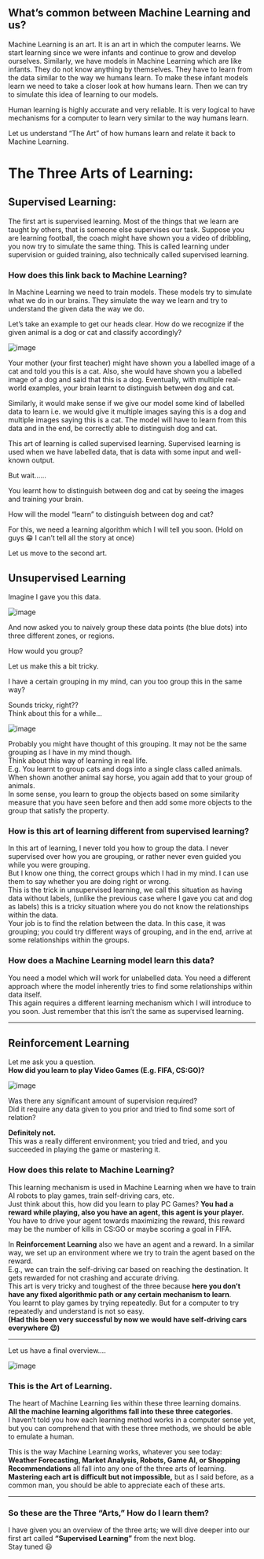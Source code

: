 ## What’s common between Machine Learning and us?

Machine Learning is an art. It is an art in which the computer learns. We start learning since we were infants and continue to grow and develop ourselves. Similarly, we have models in Machine Learning which are like infants. They do not know anything by themselves. They have to learn from the data similar to the way we humans learn. To make these infant models learn we need to take a closer look at how humans learn. Then we can try to simulate this idea of learning to our models.

Human learning is highly accurate and very reliable. It is very logical to have mechanisms for a computer to learn very similar to the way humans learn.

Let us understand “The Art” of how humans learn and relate it back to Machine Learning.

# The Three Arts of Learning:

## Supervised Learning:
The first art is supervised learning. Most of the things that we learn are taught by others, that is someone else supervises our task. Suppose you are learning football, the coach might have shown you a video of dribbling, you now try to simulate the same thing. This is called learning under supervision or guided training, also technically called supervised learning.

### How does this link back to Machine Learning?

In Machine Learning we need to train models. These models try to simulate what we do in our brains. They simulate the way we learn and try to understand the given data the way we do.

Let’s take an example to get our heads clear.
How do we recognize if the given animal is a dog or cat and classify accordingly?

![image](https://github.com/user-attachments/assets/661dbb20-fa48-4809-8d47-cfd1f2b6f251)


Your mother (your first teacher) might have shown you a labelled image of a cat and told you this is a cat. Also, she would have shown you a labelled image of a dog and said that this is a dog. Eventually, with multiple real-world examples, your brain learnt to distinguish between dog and cat.

Similarly, it would make sense if we give our model some kind of labelled data to learn i.e. we would give it multiple images saying this is a dog and multiple images saying this is a cat. The model will have to learn from this data and in the end, be correctly able to distinguish dog and cat.

This art of learning is called supervised learning. Supervised learning is used when we have labelled data, that is data with some input and well-known output.

But wait……

You learnt how to distinguish between dog and cat by seeing the images and training your brain.

How will the model “learn” to distinguish between dog and cat?

For this, we need a learning algorithm which I will tell you soon.
(Hold on guys 😁 I can’t tell all the story at once)

Let us move to the second art.


## Unsupervised Learning

Imagine I gave you this data.

![image](https://github.com/user-attachments/assets/4f931628-0d32-4800-8ef0-51046dcae906)


And now asked you to naively group these data points (the blue dots) into three different zones, or regions.

How would you group?

Let us make this a bit tricky.

I have a certain grouping in my mind, can you too group this in the same way?

Sounds tricky, right??  
Think about this for a while…

![image](https://github.com/user-attachments/assets/4722e0ec-94d4-471f-8466-563a093bcdbc)


Probably you might have thought of this grouping. It may not be the same grouping as I have in my mind though.  
Think about this way of learning in real life.  
E.g. You learnt to group cats and dogs into a single class called animals. When shown another animal say horse, you again add that to your group of animals.  
In some sense, you learn to group the objects based on some similarity measure that you have seen before and then add some more objects to the group that satisfy the property.

### How is this art of learning different from supervised learning?

In this art of learning, I never told you how to group the data. I never supervised over how you are grouping, or rather never even guided you while you were grouping.  
But I know one thing, the correct groups which I had in my mind. I can use them to say whether you are doing right or wrong.  
This is the trick in unsupervised learning, we call this situation as having data without labels, (unlike the previous case where I gave you cat and dog as labels) this is a tricky situation where you do not know the relationships within the data.  
Your job is to find the relation between the data. In this case, it was grouping; you could try different ways of grouping, and in the end, arrive at some relationships within the groups.

### How does a Machine Learning model learn this data?

You need a model which will work for unlabelled data. You need a different approach where the model inherently tries to find some relationships within data itself.  
This again requires a different learning mechanism which I will introduce to you soon. Just remember that this isn’t the same as supervised learning.

---

## Reinforcement Learning

Let me ask you a question.  
**How did you learn to play Video Games (E.g. FIFA, CS:GO)?**

![image](https://github.com/user-attachments/assets/3d0c59a8-3fd4-4726-baa8-778202e251b0)


Was there any significant amount of supervision required?  
Did it require any data given to you prior and tried to find some sort of relation?

**Definitely not.**  
This was a really different environment; you tried and tried, and you succeeded in playing the game or mastering it.

### How does this relate to Machine Learning?

This learning mechanism is used in Machine Learning when we have to train AI robots to play games, train self-driving cars, etc.  
Just think about this, how did you learn to play PC Games? **You had a reward while playing, also you have an agent, this agent is your player.**  
You have to drive your agent towards maximizing the reward, this reward may be the number of kills in CS:GO or maybe scoring a goal in FIFA.

In **Reinforcement Learning** also we have an agent and a reward. In a similar way, we set up an environment where we try to train the agent based on the reward.  
E.g., we can train the self-driving car based on reaching the destination. It gets rewarded for not crashing and accurate driving.  
This art is very tricky and toughest of the three because **here you don’t have any fixed algorithmic path or any certain mechanism to learn**.  
You learnt to play games by trying repeatedly. But for a computer to try repeatedly and understand is not so easy.  
**(Had this been very successful by now we would have self-driving cars everywhere 😉)**

---

Let us have a final overview….

![image](https://github.com/user-attachments/assets/4f1f761b-294f-48a0-9dc1-689b8dd154e9)

### This is the Art of Learning. 
The heart of Machine Learning lies within these three learning domains.  
**All the machine learning algorithms fall into these three categories**.  
I haven’t told you how each learning method works in a computer sense yet, but you can comprehend that with these three methods, we should be able to emulate a human.

This is the way Machine Learning works, whatever you see today:  
**Weather Forecasting, Market Analysis, Robots, Game AI, or Shopping Recommendations** all fall into any one of the three arts of learning.  
**Mastering each art is difficult but not impossible,** but as I said before, as a common man, you should be able to appreciate each of these arts.

---

### So these are the Three “Arts,” How do I learn them?

I have given you an overview of the three arts; we will dive deeper into our first art called **“Supervised Learning”** from the next blog.  
Stay tuned 😃


